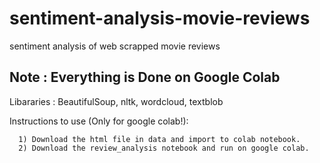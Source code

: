 # sentiment-analysis-movie-reviews
sentiment analysis of web scrapped movie reviews

Note : Everything is Done on Google Colab
---------------------------------------------------------------------------------------------------------------------------------
Libararies : BeautifulSoup, nltk, wordcloud, textblob

Instructions to use (Only for google colab!):
```
  1) Download the html file in data and import to colab notebook.
  2) Download the review_analysis notebook and run on google colab.
```
